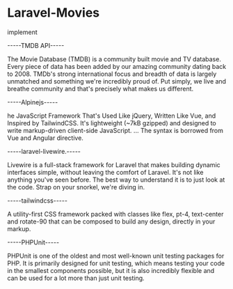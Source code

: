 # Laravel-Movies

implement

-----TMDB API-----

The Movie Database (TMDB) is a community built movie and TV database. Every piece of data has been added by our amazing community dating back to 2008. TMDb's strong international focus and breadth of data is largely unmatched and something we're incredibly proud of. Put simply, we live and breathe community and that's precisely what makes us different.

-----Alpinejs-----

he JavaScript Framework That's Used Like jQuery, Written Like Vue, and Inspired by TailwindCSS. It's lightweight (~7kB gzipped) and designed to write markup-driven client-side JavaScript. ... The syntax is borrowed from Vue and Angular directive.

-----laravel-livewire.-----

Livewire is a full-stack framework for Laravel that makes building dynamic interfaces simple, without leaving the comfort of Laravel.
It's not like anything you've seen before. The best way to understand it is to just look at the code. Strap on your snorkel, we're diving in.

-----tailwindcss-----

A utility-first CSS framework packed with classes like flex, pt-4, text-center and rotate-90 that can be composed to build any design, directly in your markup.

-----PHPUnit-----

PHPUnit is one of the oldest and most well-known unit testing packages for PHP. It is primarily designed for unit testing, which means testing your code in the smallest components possible, but it is also incredibly flexible and can be used for a lot more than just unit testing.
